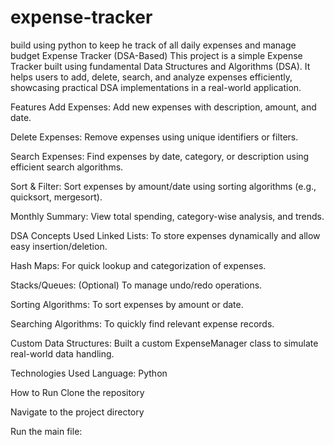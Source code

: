 # expense-tracker
build using python to keep he track of all daily expenses and manage budget
Expense Tracker (DSA-Based)
This project is a simple Expense Tracker built using fundamental Data Structures and Algorithms (DSA). It helps users to add, delete, search, and analyze expenses efficiently, showcasing practical DSA implementations in a real-world application.

Features
Add Expenses: Add new expenses with description, amount, and date.

Delete Expenses: Remove expenses using unique identifiers or filters.

Search Expenses: Find expenses by date, category, or description using efficient search algorithms.

Sort & Filter: Sort expenses by amount/date using sorting algorithms (e.g., quicksort, mergesort).

Monthly Summary: View total spending, category-wise analysis, and trends.

DSA Concepts Used
Linked Lists: To store expenses dynamically and allow easy insertion/deletion.

Hash Maps: For quick lookup and categorization of expenses.

Stacks/Queues: (Optional) To manage undo/redo operations.

Sorting Algorithms: To sort expenses by amount or date.

Searching Algorithms: To quickly find relevant expense records.

Custom Data Structures: Built a custom ExpenseManager class to simulate real-world data handling.

Technologies Used
Language: Python

How to Run
Clone the repository

Navigate to the project directory

Run the main file:
